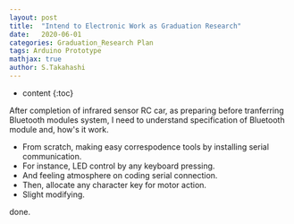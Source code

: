 ```yaml
---
layout: post
title:  "Intend to Electronic Work as Graduation Research"
date:   2020-06-01
categories: Graduation_Research Plan
tags: Arduino Prototype
mathjax: true
author: S.Takahashi
---
```


* content
{:toc}

After completion of infrared sensor RC car, as preparing before tranferring Bluetooth modules system, I need to understand specification of Bluetooth module and, how's it work.
- From scratch, making easy correspodence tools by installing serial communication.
- For instance, LED control by any keyboard pressing.
- And feeling atmosphere on coding serial connection.
- Then, allocate any character key for motor action.
- Slight modifying.

done.